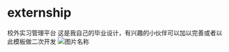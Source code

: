 # externship
校外实习管理平台
这是我自己的毕业设计，有兴趣的小伙伴可以加以完善或者以此模板做二次开发
![图片名称](https://github.com/cserjun/externship/blob/master/image/1.png)  
